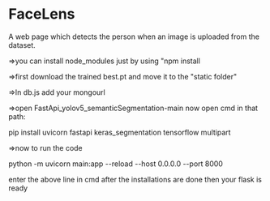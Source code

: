 # FaceLens
A web page which detects the person when an image is uploaded from the dataset.

=>you can install node_modules just by using "npm install



=>first download the trained best.pt and move it to the "static folder"



=>In db.js add your mongourl



=>open FastApi_yolov5_semanticSegmentation-main now open cmd in that path:

pip install uvicorn fastapi keras_segmentation tensorflow multipart



=>now to run the code 

python -m uvicorn main:app --reload --host 0.0.0.0 --port 8000

enter the above line in cmd after the installations are done then your flask is ready 

